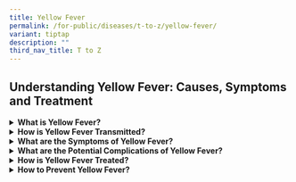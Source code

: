 ```yaml
---
title: Yellow Fever
permalink: /for-public/diseases/t-to-z/yellow-fever/
variant: tiptap
description: ""
third_nav_title: T to Z
---
```

<h2>Understanding Yellow Fever: Causes, Symptoms and Treatment</h2>
<p></p>
<div data-type="detailGroup" class="isomer-accordion isomer-accordion-white">
<details class="isomer-details">
<summary><strong>What is Yellow Fever?</strong>
</summary>
<div data-type="detailsContent" class="isomer-details-content">
<p>Yellow fever is a mosquito-borne acute viral haemorrhagic disease which
is caused by the yellow fever virus. Vaccination is a key preventive measure
against yellow fever.</p>
</div>
</details>
<details class="isomer-details">
<summary><strong>How is Yellow Fever Transmitted?</strong>
</summary>
<div data-type="detailsContent" class="isomer-details-content">
<p>Yellow fever is transmitted through the bite of an infected <em>Aedes</em> mosquito.
Although there are no reported cases in Singapore, any importation of the
disease could result in the disease taking root here due to the presences
of the <em>Aedes</em> mosquito vector.</p>
<p>The incubation period is about 3 to 6 days.</p>
</div>
</details>
<details class="isomer-details">
<summary><strong>What are the Symptoms of Yellow Fever?</strong>
</summary>
<div data-type="detailsContent" class="isomer-details-content">
<p>The majority of the infected persons are asymptomatic or have only mild
illness. Clinical signs and symptoms of yellow fever includes:</p>
<ul>
<li>
<p>Fever</p>
</li>
<li>
<p>Headache</p>
</li>
<li>
<p>Myalgia</p>
</li>
<li>
<p>Nausea</p>
</li>
<li>
<p>Vomiting</p>
</li>
</ul>
<p>Symptoms usually develop within 3 to 6 days after the mosquito bite. Recovery
from yellow fever infection results in lifelong immunity.</p>
</div>
</details>
<details class="isomer-details">
<summary><strong>What are the Potential Complications of Yellow Fever?</strong>
</summary>
<div data-type="detailsContent" class="isomer-details-content">
<p>A more severe form of the disease is characterised by high fever, jaundice,
bleeding, and eventually shock and failure of multiple organs. A small
proportion of patients who contract the virus develop severe symptoms and
approximately half of those with severe disease die within 7 to 10 days.</p>
</div>
</details>
<details class="isomer-details">
<summary><strong>How is Yellow Fever Treated?</strong>
</summary>
<div data-type="detailsContent" class="isomer-details-content">
<p>There is no specific treatment for yellow fever. Treatment is mainly supportive.</p>
</div>
</details>
<details class="isomer-details">
<summary><strong>How to Prevent Yellow Fever?</strong>
</summary>
<div data-type="detailsContent" class="isomer-details-content">
<p>Vaccination is a key preventive measure against yellow fever.</p>
<p><strong>Travel to affected countries</strong>
</p>
<p>To fully protect yourself against yellow fever during your travels, we
advise travellers to receive the yellow fever vaccination 10 days before
your travels. A single dose of the yellow fever vaccine confers lifelong
protection against the disease 10 days after vaccination. A booster dose
is not required.</p>
<p>Yellow fever vaccination is available at more than 100 GP clinics in Singapore,
as well as travel health clinics at public and private hospitals. Please
ask your doctor to review your suitability for the yellow fever vaccine.</p>
<p>For persons who are ineligible to receive the vaccination (e.g. children
aged 1 year old and below and individuals with contraindications), taking
precautions against mosquito-bites can provide some protection. These include:</p>
<ul>
<li>
<p>Stay in rooms which are well-screened or air-conditioned;</p>
</li>
<li>
<p>Wear long, covered clothings that cover most of your body</p>
</li>
<li>
<p>Apply an effective insect repellent, such as those containing DEET (N,N-diethyl-m-toluamide),
Picaridin or IR3535 as the active ingredient regularly.</p>
</li>
</ul>
<p>Persons who are ineligible to receive the vaccination are still liable
to be quarantined under the Infectious Disease Act, for 6 days from date
of departure from countries with risk of yellow fever transmission, given
the public health risks.</p>
<p><strong>Yellow fever vaccination requirement to enter Singapore</strong>
</p>
<p>Singapore is free from yellow fever. To protect against the risk of importation
and transmission of yellow fever in Singapore, all travellers, including
Singapore residents, with travel history to countries with risk of yellow
fever transmission (regardless of area, city or region) in the 6 days prior
to arrival in Singapore are required to have a valid yellow fever vaccination
certificate and present it to the Immigration and Checkpoints Authority
(ICA) officer at the immigration counter upon arrival to Singapore. The
certificate is also required for travellers with more than 12 hours airport
transit in these countries.</p>
<p>The International Certificate of Vaccination for yellow fever becomes
valid 10 days after vaccination* and the validity lasts for the life of
the person vaccinated.</p>
<p><em>*If the yellow fever vaccine was administered on 1 January 2021, the vaccination certificate is considered valid from 11 January 2021 onwards.</em>
</p>
<p>Travellers without a valid yellow fever vaccination certificate (e.g.
unvaccinated individuals, including those who are ineligible to receive
the vaccination, and travellers whose certificate has yet to become valid),
are liable to be quarantined under the Infectious Disease Act, for 6 days
from date of departure from countries with risk of yellow fever transmission.
The period of quarantine is to cover the incubation period for yellow fever
(i.e. 6 days).</p>
<p>For travellers whose vaccination certificate has yet to become valid upon
arrival in Singapore, they will still be required to complete the quarantine
even if the vaccination certificate subsequently becomes valid during quarantine.
This is because they would not have been fully protected against yellow
fever during their time in affected countries and may already be infected
and incubating the infection. Quarantine must be served at designated vector-free
government quarantine facility. Non-residents who refuse quarantine will
be denied entry into Singapore.</p>
<p>Countries with risk of yellow fever transmission</p>
<table style="minWidth: 75px">
<colgroup>
<col>
<col>
<col>
</colgroup>
<tbody>
<tr>
<th rowspan="1" colspan="2">
<p><strong>Africa</strong>
</p>
</th>
<th rowspan="1" colspan="1">
<p><strong>Latin America</strong>
</p>
</th>
</tr>
<tr>
<td rowspan="1" colspan="1">
<p>Angola</p>
</td>
<td rowspan="1" colspan="1">
<p>Guinea</p>
</td>
<td rowspan="1" colspan="1">
<p>Argentina</p>
</td>
</tr>
<tr>
<td rowspan="1" colspan="1">
<p>Benin</p>
</td>
<td rowspan="1" colspan="1">
<p>Guinea-Bissau</p>
</td>
<td rowspan="1" colspan="1">
<p>Bolivia</p>
</td>
</tr>
<tr>
<td rowspan="1" colspan="1">
<p>Burkina Faso</p>
</td>
<td rowspan="1" colspan="1">
<p>Kenya</p>
</td>
<td rowspan="1" colspan="1">
<p>Brazil</p>
</td>
</tr>
<tr>
<td rowspan="1" colspan="1">
<p>Burundi</p>
</td>
<td rowspan="1" colspan="1">
<p>Liberia</p>
</td>
<td rowspan="1" colspan="1">
<p>Colombia</p>
</td>
</tr>
<tr>
<td rowspan="1" colspan="1">
<p>Cameroon</p>
</td>
<td rowspan="1" colspan="1">
<p>Mali</p>
</td>
<td rowspan="1" colspan="1">
<p>Ecuador</p>
</td>
</tr>
<tr>
<td rowspan="1" colspan="1">
<p>Central African Republic</p>
</td>
<td rowspan="1" colspan="1">
<p>Mauritania</p>
</td>
<td rowspan="1" colspan="1">
<p>French Guiana</p>
</td>
</tr>
<tr>
<td rowspan="1" colspan="1">
<p>Chad</p>
</td>
<td rowspan="1" colspan="1">
<p>Niger</p>
</td>
<td rowspan="1" colspan="1">
<p>Guyana</p>
</td>
</tr>
<tr>
<td rowspan="1" colspan="1">
<p>Congo</p>
</td>
<td rowspan="1" colspan="1">
<p>Nigeria</p>
</td>
<td rowspan="1" colspan="1">
<p>Panama</p>
</td>
</tr>
<tr>
<td rowspan="1" colspan="1">
<p>Côte d’Ivoire</p>
</td>
<td rowspan="1" colspan="1">
<p>Senegal</p>
</td>
<td rowspan="1" colspan="1">
<p>Paraguay</p>
</td>
</tr>
<tr>
<td rowspan="1" colspan="1">
<p>Democratic Republic of the Congo</p>
</td>
<td rowspan="1" colspan="1">
<p>Sierra Leone</p>
</td>
<td rowspan="1" colspan="1">
<p>Peru</p>
</td>
</tr>
<tr>
<td rowspan="1" colspan="1">
<p>Equatorial Guinea</p>
</td>
<td rowspan="1" colspan="1">
<p>Sudan</p>
</td>
<td rowspan="1" colspan="1">
<p>Suriname</p>
</td>
</tr>
<tr>
<td rowspan="1" colspan="1">
<p>Ethiopia</p>
</td>
<td rowspan="1" colspan="1">
<p>South Sudan</p>
</td>
<td rowspan="1" colspan="1">
<p>Trinidad and Tobago</p>
</td>
</tr>
<tr>
<td rowspan="1" colspan="1">
<p>Gabon</p>
</td>
<td rowspan="1" colspan="1">
<p>
<br>
</p>
</td>
<td rowspan="1" colspan="1">
<p></p>
</td>
</tr>
</tbody>
</table>
</div>
</details>
</div>
<p></p>